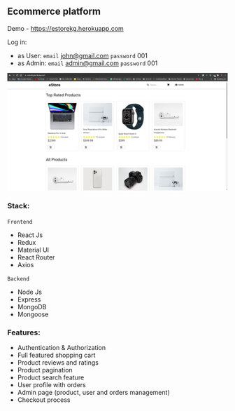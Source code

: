 ## Ecommerce platform

Demo - https://estorekg.herokuapp.com

Log in:
- as User: `email` john@gmail.com `password` 001 
- as Admin: `email` admin@gmail.com `password` 001

![](images/screenshot.png)

### Stack:
`Frontend`
- React Js
- Redux
- Material UI
- React Router
- Axios

`Backend`
- Node Js
- Express
- MongoDB
- Mongoose


### Features:
- Authentication & Authorization
- Full featured shopping cart
- Product reviews and ratings
- Product pagination
- Product search feature
- User profile with orders
- Admin page (product, user and orders management)
- Checkout process

